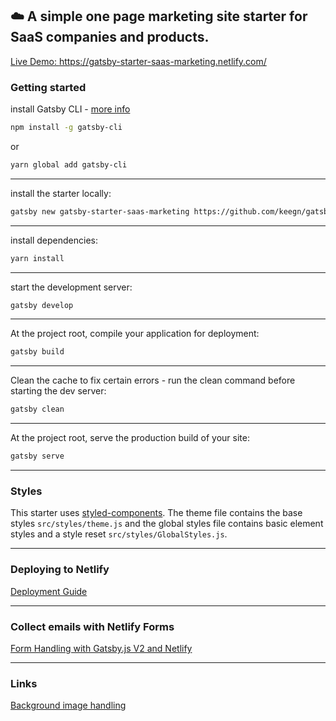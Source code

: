 ## ☁️ A simple one page marketing site starter for SaaS companies and products.

[Live Demo: https://gatsby-starter-saas-marketing.netlify.com/ ](https://gatsby-starter-saas-marketing.netlify.com/)

### Getting started

install Gatsby CLI - [more info](https://www.gatsbyjs.org/tutorial/part-zero/)

```sh
npm install -g gatsby-cli
```

or

```sh
yarn global add gatsby-cli
```

---

install the starter locally:

```sh
gatsby new gatsby-starter-saas-marketing https://github.com/keegn/gatsby-starter-saas-marketing
```

---

install dependencies:

```sh
yarn install
```

---

start the development server:

```sh
gatsby develop
```

---

At the project root, compile your application for deployment:

```sh
gatsby build
```

---

Clean the cache to fix certain errors - run the clean command before starting the dev server:

```sh
gatsby clean
```

---

At the project root, serve the production build of your site:

```sh
gatsby serve
```

---

### Styles

This starter uses [styled-components](https://www.styled-components.com/). The theme file contains the base styles `src/styles/theme.js` and the global styles file contains basic element styles and a style reset `src/styles/GlobalStyles.js`.

---

### Deploying to Netlify

[Deployment Guide](http://gatsbyjs.org/docs/deploying-to-netlify)

---

### Collect emails with Netlify Forms

[Form Handling with Gatsby.js V2 and Netlify](https://codebushi.com/form-handling-gatsby-netlify/)

---

### Links

[Background image handling](https://markoskon.com/gatsby-background-image-example/)